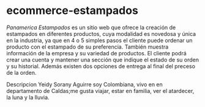 # ecommerce-estampados

_Panamerica Estampados_ es un sitio web que ofrece la creación de estampados en diferentes productos, cuya modalidad es novedosa y única en la industria, ya que en 4 o 5 simples pasos el cliente puede ordenar un producto con el estampado de su preferencia. También muestra información de la empresa y su variedad de productos. El cliente podrá crear una cuenta y mantener una sección que indique el estado de su orden y su historial. Además existen dos opciones de entrega al final del preceso de la orden.



Descripcion Yeidy Sorany Aguirre soy Colombiana, vivo en en departamento de Caldas;me gusta viajar, estar en familia, ver el atardecer, la luna y la lluvia.

